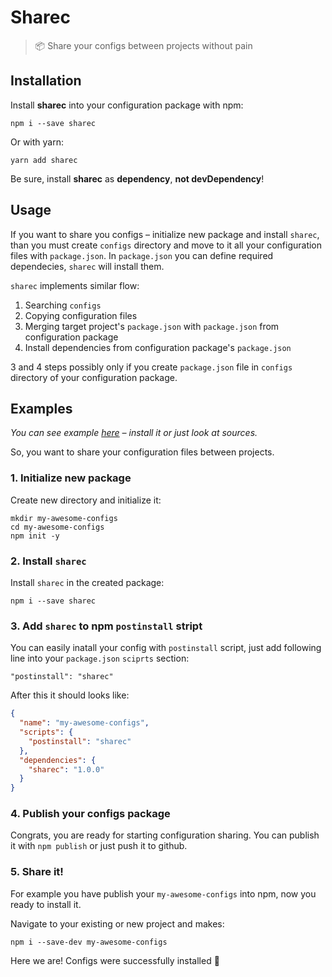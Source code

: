 # Sharec

> 📦 Share your configs between projects without pain

## Installation

Install **sharec** into your configuration package with npm:

```
npm i --save sharec
```

Or with yarn:

```
yarn add sharec
```

Be sure, install **sharec** as **dependency**, **not devDependency**!

## Usage

If you want to share you configs – initialize new package and install `sharec`,
than you must create `configs` directory and move to it all your configuration
files with `package.json`. In `package.json` you can define required dependecies,
`sharec` will install them.

`sharec` implements similar flow:

1. Searching `configs`
2. Copying configuration files
3. Merging target project's `package.json` with `package.json` from configuration package
4. Install dependencies from configuration package's `package.json`

3 and 4 steps possibly only if you create `package.json` file in `configs` directory
of your configuration package.

## Examples

_You can see example [here](https://www.npmjs.com/package/sharec-demo-config) – install it or just look at sources._

So, you want to share your configuration files between projects.

### 1. Initialize new package

Create new directory and initialize it:

```
mkdir my-awesome-configs
cd my-awesome-configs
npm init -y
```

### 2. Install `sharec`

Install `sharec` in the created package:

```
npm i --save sharec
```

### 3. Add `sharec` to npm `postinstall` stript

You can easily inatall your config with `postinstall` script, just add following
line into your `package.json` `sciprts` section:

```
"postinstall": "sharec"
```

After this it should looks like:

```json
{
  "name": "my-awesome-configs",
  "scripts": {
    "postinstall": "sharec"
  },
  "dependencies": {
    "sharec": "1.0.0"
  }
}
```

### 4. Publish your configs package

Congrats, you are ready for starting configuration sharing. You can publish it
with `npm publish` or just push it to github.

### 5. Share it!

For example you have publish your `my-awesome-configs` into npm, now you ready
to install it.

Navigate to your existing or new project and makes:

```
npm i --save-dev my-awesome-configs
```

Here we are! Configs were successfully installed 🙌
